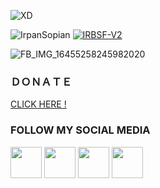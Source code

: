 ![XD](https://img.shields.io/badge/MyName-Irpan--Sopian-blue)

![IrpanSopian](https://github-readme-stats.vercel.app/api?username=IrpanQwerty-05&show_icons=true&theme=radical)
<a href="https://github.com/IrpanQwerty-05/IRBSF-V2"><img title="IRBSF-V2" src="https://github-readme-stats.vercel.app/api/pin/?username=IrpanQwerty-05&repo=IRBSF-V2&theme=vision-friendly-dark"></a>

![FB_IMG_16455258245982020](https://user-images.githubusercontent.com/99561674/155497091-3f177f4e-e8e0-4fcc-8fec-90894be3b55c.jpg)
### ＤＯＮＡＴＥ
<a href="https://saweria.co/irpansopian">CLICK HERE !</a>

### FOLLOW MY SOCIAL MEDIA

<a href="https://www.facebook.com/irpan.qwerty"><img width="50" height="50" src="https://camo.githubusercontent.com/8f245234577766478eaf3ee72b0615e99bb9ef3eaa56e1c37f75692811181d5c/68747470733a2f2f6564656e742e6769746875622e696f2f537570657254696e7949636f6e732f696d616765732f7376672f66616365626f6f6b2e737667"></a>
<a href="https://www.messenger.com/irpan.qwerty"><img width="50" height="50" src="https://camo.githubusercontent.com/0b9b5efe8bd5edcdaec78496cf9ddaf6d98cd2b2574e23d5deca0b5e7eae583a/68747470733a2f2f6564656e742e6769746875622e696f2f537570657254696e7949636f6e732f696d616765732f7376672f6d657373656e6765722e737667"></a>
<a href="https://www.github.com/IrpanQwerty-05"><img width="50" height="50" src="https://camo.githubusercontent.com/b079fe922f00c4b86f1b724fbc2e8141c468794ce8adbc9b7456e5e1ad09c622/68747470733a2f2f6564656e742e6769746875622e696f2f537570657254696e7949636f6e732f696d616765732f7376672f6769746875622e737667"></a>
<a href="https://youtube.com/channel/UC7swDqHCbdjxIWj2jkU5HNQ"><img width="50" height="50" src="https://camo.githubusercontent.com/d54e97f5edde790381f7e62b217410df33e066a0dc8f692f2fc6b25fc1768b0c/68747470733a2f2f6564656e742e6769746875622e696f2f537570657254696e7949636f6e732f696d616765732f7376672f796f75747562652e737667"></a>

